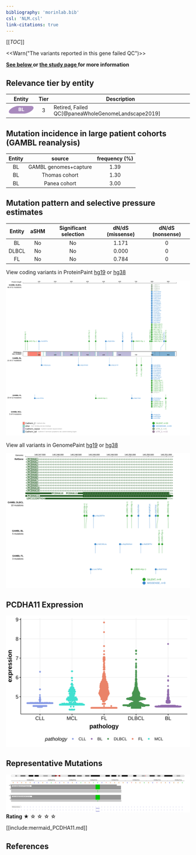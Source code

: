 ```yaml
---
bibliography: 'morinlab.bib'
csl: 'NLM.csl'
link-citations: true
---
```

[[_TOC_]]

<<Warn("The variants reported in this gene failed QC")>>

**[See below ](#representative-mutations) or [the study page ](papers/paneaWholeGenomeLandscape2019.md#tier-2) for more information**


## Relevance tier by entity

|Entity|Tier|Description                           |
|:------:|:----:|--------------------------------------|
|![BL](images/icons/BL_tier2.png)    |3   |Retired, Failed QC[@paneaWholeGenomeLandscape2019]|

## Mutation incidence in large patient cohorts (GAMBL reanalysis)

|Entity|source               |frequency (%)|
|:------:|:---------------------:|:-------------:|
|BL    |GAMBL genomes+capture|1.39         |
|BL    |Thomas cohort        |1.30         |
|BL    |Panea cohort         |3.00         |

## Mutation pattern and selective pressure estimates

|Entity|aSHM|Significant selection|dN/dS (missense)|dN/dS (nonsense)|
|:------:|:----:|:---------------------:|:----------------:|:----------------:|
|BL    |No  |No                   |1.171           |0               |
|DLBCL |No  |No                   |0.000           |0               |
|FL    |No  |No                   |0.784           |0               |




View coding variants in ProteinPaint [hg19](https://morinlab.github.io/LLMPP/GAMBL/PCDHA11_protein.html)  or [hg38](https://morinlab.github.io/LLMPP/GAMBL/PCDHA11_protein_hg38.html)

![](images/proteinpaint/PCDHA11_NM_018902.svg)

View all variants in GenomePaint [hg19](https://morinlab.github.io/LLMPP/GAMBL/PCDHA11.html)  or [hg38](https://morinlab.github.io/LLMPP/GAMBL/PCDHA11_hg38.html)

![](images/proteinpaint/PCDHA11.svg)

## PCDHA11 Expression
![](images/gene_expression/PCDHA11_by_pathology.svg)
<!-- ORIGIN: paneaWholeGenomeLandscape2019 -->
<!-- BL: paneaWholeGenomeLandscape2019 -->

## Representative Mutations

![](primary/Panea_PCDHA11_1.svg)
**Rating**
&starf; &star; &star; &star; &star; 

[[include:mermaid_PCDHA11.md]]

## References
